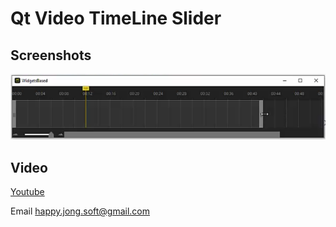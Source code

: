 # Qt Video TimeLine Slider

## Screenshots

![Screenshot](https://github.com/happyjongsoft/Qt_TimeSlider/blob/master/Screenshot.png?raw=true)

## Video
[Youtube](https://www.youtube.com/watch?v=NoO_I_XMCUs)
&nbsp;

Email [happy.jong.soft@gmail.com](mailto:happy.jong.soft@gmail.com)
